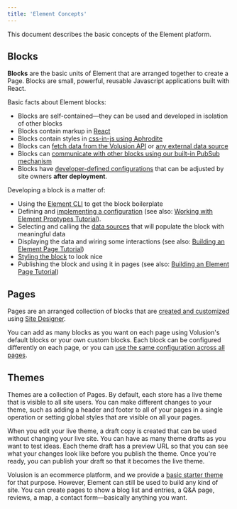 ```yaml
---
title: 'Element Concepts'
---
```


This document describes the basic concepts of the Element platform.

## Blocks

**Blocks** are the basic units of Element that are arranged together to create a Page. Blocks are small, powerful, reusable Javascript applications built with React.

Basic facts about Element blocks:

- Blocks are self-contained—they can be used and developed in isolation of other blocks
- Blocks contain markup in [React](https://reactjs.org/)
- Blocks contain styles in [css-in-js using Aphrodite](/how-to/style-a-block-with-aphrodite)
- Blocks can [fetch data from the Volusion API](/how-to/data-volusion-api) or [any external data source](/how-to/data-third-party-services)
- Blocks can [communicate with other blocks using our built-in PubSub mechanism](/how-to/communicate-between-blocks)
- Blocks have [developer-defined configurations](/how-to/proptypes) that can be adjusted by site owners **after deployment**.

Developing a block is a matter of:

- Using the [Element CLI](/references/element-cli) to get the block boilerplate
- Defining and [implementing a configuration](/how-to/proptypes) (see also: [Working with Element Proptypes Tutorial](/tutorials/proptypes)).
- Selecting and calling the [data sources](/how-to/fetch-data-fast) that will populate the block with meaningful data
- Displaying the data and wiring some interactions (see also: [Building an Element Page Tutorial](/tutorials/building-an-element-page))
- [Styling the block](/how-to/style-a-block-with-aphrodite) to look nice
- Publishing the block and using it in pages (see also: [Building an Element Page Tutorial](/tutorials/building-an-element-page))

## Pages

Pages are an arranged collection of blocks that are [created and customized](/how-to/add-page-to-theme) using [Site Designer](https://admin.volusion.com/designer).

You can add as many blocks as you want on each page using Volusion's default blocks or your own custom blocks. Each block can be configured differently on each page, or you can [use the same configuration across all pages](/how-to/reuse-a-block-across-pages).

## Themes

Themes are a collection of Pages. By default, each store has a live theme that is visible to all site users. You can make different changes to your theme, such as adding a header and footer to all of your pages in a single operation or setting global styles that are visible on all your pages.

When you edit your live theme, a draft copy is created that can be used without changing your live site. You can have as many theme drafts as you want to test ideas. Each theme draft has a preview URL so that you can see what your changes look like before you publish the theme. Once you're ready, you can publish your draft so that it becomes the live theme.

Volusion is an ecommerce platform, and we provide a [basic starter theme](/explanations/e-commerce-pages) for that purpose. However, Element can still be used to build any kind of site. You can create pages to show a blog list and entries, a Q&A page, reviews, a map, a contact form—basically anything you want.
